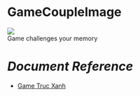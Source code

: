 # GameCoupleImage  
![](https://lh3.googleusercontent.com/34pze46t2iBzfZXikhFiIv5vfh94H9BlUfGoyWN7uzJcj7fZ1xT91sSeKy-U2HfC9eJr7qxget90TufEtic3u747yKLDwYnaSMXRO7K3VxiD3nrx1xs=w371)  
Game challenges your memory  
# *Document Reference*
* [Game Truc Xanh](https://www.udemy.com/khoa-hoc-lap-trinh-c-sharp-co-ban-den-nang-cao/learn/v4/t/lecture/6486996?start=0)
